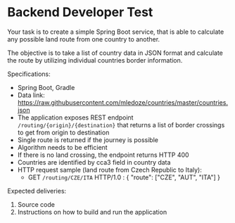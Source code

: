 # Backend Developer Test

Your task is to create a simple Spring Boot service, that is able to calculate any possible land
route from one country to another. 

The objective is to take a list of country data in JSON format
and calculate the route by utilizing individual countries border information.

Specifications:
- Spring Boot, Gradle
- Data link: https://raw.githubusercontent.com/mledoze/countries/master/countries.json
- The application exposes REST endpoint `/routing/{origin}/{destination}` that
returns a list of border crossings to get from origin to destination
- Single route is returned if the journey is possible
- Algorithm needs to be efficient
- If there is no land crossing, the endpoint returns HTTP 400
- Countries are identified by cca3 field in country data
- HTTP request sample (land route from Czech Republic to Italy):
  - GET `/routing/CZE/ITA` HTTP/1.0 :
  {
  "route": ["CZE", "AUT", "ITA"]
  }

Expected deliveries:
1. Source code
2. Instructions on how to build and run the application